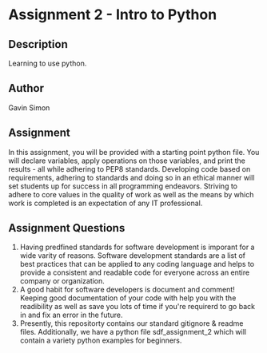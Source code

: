 # Assignment 2 - Intro to Python

## Description

Learning to use python.

## Author

Gavin Simon

## Assignment

In this assignment, you will be provided with a starting point python file. You will declare variables, apply operations on those variables, and print the results - all while adhering to PEP8 standards. Developing code based on requirements, adhering to standards and doing so in an ethical manner will set students up for success in all programming endeavors. Striving to adhere to core values in the quality of work as well as the means by which work is completed is an expectation of any IT professional.

## Assignment Questions

1. Having predfined standards for software development is imporant for a wide varity of reasons. Software development standards are a list of best practices that can be applied to any coding language and helps to provide a consistent and readable code for everyone across an entire company or organization.
2. A good habit for software developers is document and comment! Keeping good documentation of your code with help you with the readibility as well as save you lots of time if you're requirerd to go back in and fix an error in the future.
3. Presently, this repositorty contains our standard gitignore & readme files. Additionally, we have a python file sdf_assignment_2 which will contain a variety python examples for beginners.